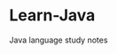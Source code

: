 # Learn-Java
Java language study notes

[Java基础语法]: https://www.cnblogs.com/luoahong/p/12560409.html "day01入门程序、常量、变量"
